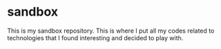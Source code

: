 # sandbox

This is my sandbox repository. This is where I put all my codes related to
technologies that I found interesting and decided to play with.
